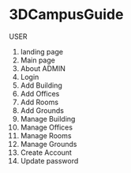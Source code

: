 # 3DCampusGuide
USER 
1. landing page
2. Main page
3. About
ADMIN
1. Login
1. Add Building
1. Add Offices
1. Add Rooms
1. Add Grounds
1. Manage Building
1. Manage Offices
1. Manage Rooms
1. Manage Grounds
1. Create Account
1. Update password
